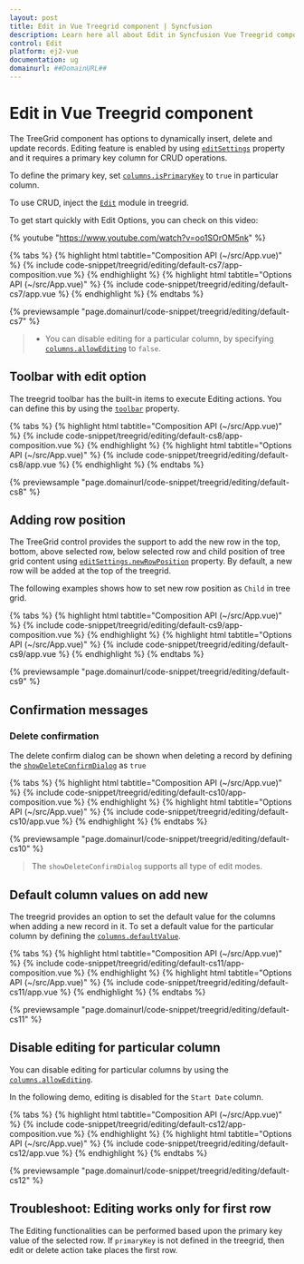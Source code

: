 ```yaml
---
layout: post
title: Edit in Vue Treegrid component | Syncfusion
description: Learn here all about Edit in Syncfusion Vue Treegrid component of Syncfusion Essential JS 2 and more.
control: Edit 
platform: ej2-vue
documentation: ug
domainurl: ##DomainURL##
---
```


# Edit in Vue Treegrid component

The TreeGrid component has options to dynamically insert, delete and update records. Editing feature is enabled by using [`editSettings`](https://ej2.syncfusion.com/vue/documentation/api/treegrid/#editsettings) property and it requires a primary key column for CRUD operations.

To define the primary key, set [`columns.isPrimaryKey`](https://ej2.syncfusion.com/vue/documentation/api/treegrid/column/#isprimarykey) to `true` in particular column.

To use CRUD, inject the [`Edit`](https://ej2.syncfusion.com/vue/documentation/api/treegrid/#editmodule) module in treegrid.

To get start quickly with Edit Options, you can check on this video:

{% youtube "https://www.youtube.com/watch?v=oo1SOrOM5nk" %}

{% tabs %}
{% highlight html tabtitle="Composition API (~/src/App.vue)" %}
{% include code-snippet/treegrid/editing/default-cs7/app-composition.vue %}
{% endhighlight %}
{% highlight html tabtitle="Options API (~/src/App.vue)" %}
{% include code-snippet/treegrid/editing/default-cs7/app.vue %}
{% endhighlight %}
{% endtabs %}
        
{% previewsample "page.domainurl/code-snippet/treegrid/editing/default-cs7" %}

> * You can disable editing for a particular column, by specifying
[`columns.allowEditing`](https://ej2.syncfusion.com/vue/documentation/api/treegrid/column/#allowediting) to `false`.

## Toolbar with edit option

The treegrid toolbar has the built-in items to execute Editing actions.
You can define this by using the [`toolbar`](https://ej2.syncfusion.com/vue/documentation/api/treegrid/#toolbar) property.

{% tabs %}
{% highlight html tabtitle="Composition API (~/src/App.vue)" %}
{% include code-snippet/treegrid/editing/default-cs8/app-composition.vue %}
{% endhighlight %}
{% highlight html tabtitle="Options API (~/src/App.vue)" %}
{% include code-snippet/treegrid/editing/default-cs8/app.vue %}
{% endhighlight %}
{% endtabs %}
        
{% previewsample "page.domainurl/code-snippet/treegrid/editing/default-cs8" %}

<!-- markdownlint-disable MD033 -->
<!--  Template context

The Essential JS2 packages has a built-in template engine. Using the template engine, you can access the row information inside the HTML element and bind the attributes, values, or elements based on this row information.

The following properties will be available at the time of template execution.

| Property Name | Usage |
|---------------|--------|
| <kbd>isAdd</kbd> | A Boolean property; it defines whether the current row should be a new record or not.

In the following code example, the `OrderID` textbox has been disabled by using the `isAdd` property.

```
// The disabled attributes will be added based on the isAdd property.
<input id="taskID" name="taskID" v-model='data.taskID' type="text" :disabled="!data.isAdd">

```

The following code example illustrates rendering the `taskID` textbox, when a new record is added.

```

${if(isAdd)}
<div class="form-group col-md-6">
    <div class="e-float-input e-control-wrapper">
       <input id="taskID" name="taskID" v-model='data.taskID' type="text" :disabled="!data.isAdd">
        <span class="e-float-line"></span>
        <label class="e-float-text e-label-top" for="OrderID">Task ID</label>
    </div>
</div>
${/if}

```

> The dialog template syntax supports the ES6 expression string literals, and you can refer to the [`Template Engine`](../../base/template-engine.html) for more template syntax.

 Render editors as components

You can convert the form editors to EJ2 controls in the [`actionComplete`](https://ej2.syncfusion.com/vue/documentation/api/treegrid/#actioncomplete) event based on the `requestType` as `beginEdit` or `add`.

The following code example illustrates rendering the drop-down list control in the `actionComplete` event.

```
<script setup>
    actionComplete: function(args) {
        if ((args.requestType === 'beginEdit' || args.requestType === 'add')) {
            let priorityData: {}[] = DataUtil.distinct(this.$refs.treegrid.grid.dataSource, 'priority',true);
            new DropDownList({value: args.rowData.priority, popupHeight: '200px', floatLabelType: 'Always',
                dataSource: priorityData, fields: {text: 'priority', value: 'priority'}, placeholder: 'Priority'}, args.form.elements.namedItem('priority') as HTMLInputElement);
        }
    }
</script>

```

 Get value from editor

You can read, format, and update the current editor value in the [`actionBegin`](https://ej2.syncfusion.com/vue/documentation/api/treegrid/#actionbegin) event at the time of setting `requestType` to `save`.

In the following code example, the `progress` value has been formatted and updated.

``` html
<script setup>
    actionBegin: function(args) {
        if (args.requestType === 'save') {
            // cast string to integer value.
            args.data['progress'] = parseFloat(args.form.querySelector("#progress").value);
        }
    }
</script>

```

 Set focus to editor

By default, the first input element in the dialog will be focused while opening the dialog.
If the first input element is in disabled or hidden state, focus the valid input element in the
[`actionComplete`](https://ej2.syncfusion.com/vue/documentation/api/treegrid/#actioncomplete)
event based on `requestType` as `beginEdit`.

```
<script setup>
    actionComplete: function(args) {
        // Set initail Focus
        if (args.requestType === 'beginEdit') {
            (args.form.elements.namedItem('taskName')).focus();
        }
    }
</script>

```

 Adding validation rules for custom editors

If you have used additional fields that are not present in the column model, then add the validation rules to the [`actionComplete`](https://ej2.syncfusion.com/vue/documentation/api/treegrid/#actioncomplete) event.

```
<script setup>
    actionComplete: function(args) {
        if ((args.requestType === 'beginEdit' || args.requestType === 'add')) {
            // Add Validation Rules
            args.form.ej2_instances[0].addRules('progress', {max: 100});
        }
    }
</script>

```

-->
<!-- markdownlint-disable MD033 -->

## Adding row position

The TreeGrid control provides the support to add the new row in the top, bottom, above selected row, below selected row and child position of tree grid content using [`editSettings.newRowPosition`](https://ej2.syncfusion.com/vue/documentation/api/treegrid/editSettingsModel/#newrowposition) property. By default, a new row will be added at the top of the treegrid.

The following examples shows how to set new row position as `Child` in tree grid.

{% tabs %}
{% highlight html tabtitle="Composition API (~/src/App.vue)" %}
{% include code-snippet/treegrid/editing/default-cs9/app-composition.vue %}
{% endhighlight %}
{% highlight html tabtitle="Options API (~/src/App.vue)" %}
{% include code-snippet/treegrid/editing/default-cs9/app.vue %}
{% endhighlight %}
{% endtabs %}
        
{% previewsample "page.domainurl/code-snippet/treegrid/editing/default-cs9" %}

## Confirmation messages

### Delete confirmation

The delete confirm dialog can be shown when deleting a record by defining the [`showDeleteConfirmDialog`](https://ej2.syncfusion.com/vue/documentation/api/treegrid/editSettingsModel/#showdeleteconfirmdialog) as `true`

{% tabs %}
{% highlight html tabtitle="Composition API (~/src/App.vue)" %}
{% include code-snippet/treegrid/editing/default-cs10/app-composition.vue %}
{% endhighlight %}
{% highlight html tabtitle="Options API (~/src/App.vue)" %}
{% include code-snippet/treegrid/editing/default-cs10/app.vue %}
{% endhighlight %}
{% endtabs %}
        
{% previewsample "page.domainurl/code-snippet/treegrid/editing/default-cs10" %}

> The `showDeleteConfirmDialog` supports all type of edit modes.

## Default column values on add new

The treegrid provides an option to set the default value for the columns when adding a new record in it.
To set a default value for the particular column by defining the [`columns.defaultValue`](https://ej2.syncfusion.com/vue/documentation/api/treegrid/column/#defaultvalue).

{% tabs %}
{% highlight html tabtitle="Composition API (~/src/App.vue)" %}
{% include code-snippet/treegrid/editing/default-cs11/app-composition.vue %}
{% endhighlight %}
{% highlight html tabtitle="Options API (~/src/App.vue)" %}
{% include code-snippet/treegrid/editing/default-cs11/app.vue %}
{% endhighlight %}
{% endtabs %}
        
{% previewsample "page.domainurl/code-snippet/treegrid/editing/default-cs11" %}

## Disable editing for particular column

You can disable editing for particular columns by using the [`columns.allowEditing`](https://ej2.syncfusion.com/vue/documentation/api/treegrid/column/#allowediting).

In the following demo, editing is disabled for the `Start Date` column.

{% tabs %}
{% highlight html tabtitle="Composition API (~/src/App.vue)" %}
{% include code-snippet/treegrid/editing/default-cs12/app-composition.vue %}
{% endhighlight %}
{% highlight html tabtitle="Options API (~/src/App.vue)" %}
{% include code-snippet/treegrid/editing/default-cs12/app.vue %}
{% endhighlight %}
{% endtabs %}
        
{% previewsample "page.domainurl/code-snippet/treegrid/editing/default-cs12" %}

## Troubleshoot: Editing works only for first row

The Editing functionalities can be performed based upon the primary key value of the selected row. If `primaryKey` is not defined in the treegrid, then edit or delete action take places the first row.